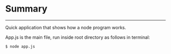 # Summary

---

Quick application that shows how a node program works.

App.js is the main file, run inside root directory as follows in terminal:

```sh
$ node app.js
```
